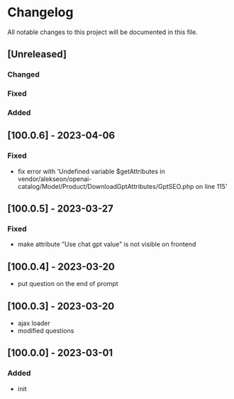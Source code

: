 # Changelog
All notable changes to this project will be documented in this file.


## [Unreleased]
### Changed
### Fixed
### Added

## [100.0.6] - 2023-04-06
### Fixed
- fix error with 'Undefined variable $getAttributes in vendor/alekseon/openai-catalog/Model/Product/DownloadGptAttributes/GptSEO.php on line 115'

## [100.0.5] - 2023-03-27
### Fixed
- make attribute ”Use chat gpt value” is not visible on frontend

## [100.0.4] - 2023-03-20
- put question on the end of prompt

## [100.0.3] - 2023-03-20
- ajax loader
- modified questions

## [100.0.0] - 2023-03-01
### Added
- init

